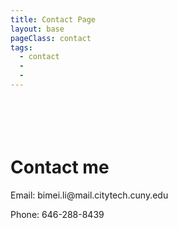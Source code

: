 ```yaml
---
title: Contact Page
layout: base
pageClass: contact
tags:
  - contact
  - 
  - 
---
```

 <div class="about">  
      <h1><br></br>Contact me</h1>  
      <p>Email: bimei.li@mail.citytech.cuny.edu</p>
      <p>Phone: 646-288-8439</p>
</div>